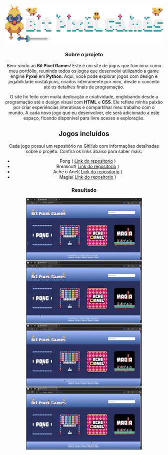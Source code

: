 <div align="center">
 
<img src="src/images/logo.png" type="image/png" alt="Logo">

### Sobre o projeto
Bem-vindo ao **Bit Pixel Games**! Este é um site de jogos que funciona como meu portfólio, reunindo todos os jogos que desenvolvi utilizando a game engine **Pyxel** em **Python**. Aqui, você pode explorar jogos com design e jogabilidade nostálgicos, criados inteiramente por mim, desde o conceito até os detalhes finais de programação.

O site foi feito com muita dedicação e criatividade, englobando desde a programação até o design visual com **HTML** e **CSS**. Ele reflete minha paixão por criar experiências interativas e compartilhar meu trabalho com o mundo. A cada novo jogo que eu desenvolver, ele será adicionado a este espaço, ficando disponível para livre acesso e exploração.

## Jogos incluídos

Cada jogo possui um repositório no GitHub com informações detalhadas sobre o projeto. Confira os links abaixo para saber mais:  
- Pong ( [Link do repositorio](https://github.com/abelarduu/pong) )  
- Breakout( [Link do repositorio](https://github.com/abelarduu/breakout) ) 
- Ache o Anel( [Link do repositorio](https://github.com/abelarduu/ache-o-anel) )
- Magia( [Link do repositorio](https://github.com/abelarduu/magia) )

### Resultado
<img src="img/Pong.gif" type="image/gif" alt="Gameplay do Pong" width=370px>
<img src="img/Breakout.gif" type="image/gif" alt="Gameplay do Breakout" width=370px>
<img src="img/Ache-O-Anel.gif" type="image/gif" alt="Gameplay do Ache O Anel" width=370px>
<img src="img/Magia.gif" type="image/gif" alt="Gameplay do Magia" width=370px>
</div>
